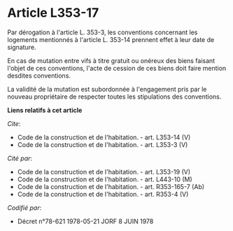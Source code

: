 # Article L353-17

Par dérogation à l'article L. 353-3, les conventions concernant les logements mentionnés à l'article L. 353-14 prennent effet
à leur date de signature. 

En cas de mutation entre vifs à titre gratuit ou onéreux des biens faisant l'objet de ces conventions, l'acte de cession de
ces biens doit faire mention desdites conventions. 

La validité de la mutation est subordonnée à l'engagement pris par le nouveau propriétaire de respecter toutes les
stipulations des conventions.

**Liens relatifs à cet article**

_Cite_:

  - Code de la construction et de l'habitation. - art. L353-14 (V)
  - Code de la construction et de l'habitation. - art. L353-3 (V)

_Cité par_:

  - Code de la construction et de l'habitation. - art. L353-19 (V)
  - Code de la construction et de l'habitation. - art. L443-10 (M)
  - Code de la construction et de l'habitation. - art. R353-165-7 (Ab)
  - Code de la construction et de l'habitation. - art. R353-4 (V)

_Codifié par_:

  - Décret n°78-621 1978-05-21 JORF 8 JUIN 1978
